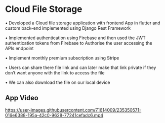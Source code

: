 # Cloud File Storage

• Developed a Cloud file storage application with frontend App in flutter and custom back-end implemented using
Django Rest Framework

• Implemented authentication using Firebase and then used the JWT authentication tokens from Firebase to
Authorise the user accessing the APIs endpoint

• Implement monthly premium subscription using Stripe

• Users can share there file link and can later make that link private if they don’t want anyone with the link to access
the file

• We can also download the file on our local device

## App Video


https://user-images.githubusercontent.com/71614009/235350571-016e6388-195a-42c0-9628-77241cefadc6.mp4

